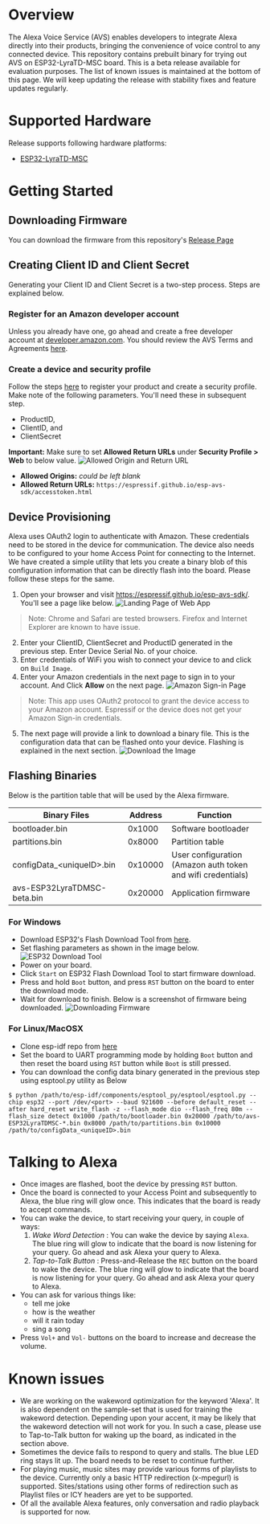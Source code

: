 # Overview

The Alexa Voice Service (AVS) enables developers to integrate Alexa directly into their products, bringing the convenience of voice control to any connected device. This repository contains prebuilt binary for trying out AVS on ESP32-LyraTD-MSC board. This is a beta release available for evaluation purposes. The list of known issues is maintained at the bottom of this page.  We will keep updating the release with stability fixes and feature updates regularly.

# Supported Hardware

Release supports following hardware platforms:
* [ESP32-LyraTD-MSC](https://www.espressif.com/en/products/hardware/esp32-lyratd-msc)

# Getting Started

## Downloading Firmware

You can download the firmware from this repository's [Release Page](https://github.com/espressif/esp-avs-sdk/releases)

## Creating Client ID and Client Secret

Generating your Client ID and Client Secret is a two-step process. Steps are explained below.

### Register for an Amazon developer account

Unless you already have one, go ahead and create a free developer account at [developer.amazon.com](https://developer.amazon.com). You should review the AVS Terms and Agreements [here](https://developer.amazon.com/support/legal/alexa/alexa-voice-service/terms-and-agreements).

### Create a device and security profile

Follow the steps [here](https://github.com/alexa/alexa-avs-sample-app/wiki/Create-Security-Profile) to register your product and create a security profile.
Make note of the following parameters. You'll need these in subsequent step.
* ProductID,
* ClientID, and
* ClientSecret

**Important:** Make sure to set **Allowed Return URLs** under **Security Profile > Web** to below value. ![Allowed Origin and Return URL](./doc/images/origin-and-returnURL.png)
* **Allowed Origins:** _could be left blank_
* **Allowed Return URLs:** `https://espressif.github.io/esp-avs-sdk/accesstoken.html`

## Device Provisioning

Alexa uses OAuth2 login to authenticate with Amazon. These credentials need to be stored in the device for communication. The device also needs to be configured to your home Access Point for connecting to the Internet. We have created a simple utility that lets you create a binary blob of this configuration information that can be directly flash into the board. Please follow these steps for the same.

1. Open your browser and visit https://espressif.github.io/esp-avs-sdk/. You'll see a page like below. ![Landing Page of Web App](./doc/images/landing-page.png)
> Note: Chrome and Safari are tested browsers. Firefox and Internet Explorer are known to have issue.

2. Enter your ClientID, ClientSecret and ProductID generated in the previous step. Enter Device Serial No. of your choice.
3. Enter credentials of WiFi you wish to connect your device to and click on `Build Image`.
4. Enter your Amazon credentials in the next page to sign in to your account. And Click **Allow** on the next page. ![Amazon Sign-in Page](./doc/images/amazon-allow.png)
> Note: This app uses OAuth2 protocol to grant the device access to your Amazon account. Espressif or the device does not get your Amazon Sign-in credentials.

5. The next page will provide a link to download a binary file. This is the configuration data that can be flashed onto your device. Flashing is explained in the next section. ![Download the Image](./doc/images/download-bin.png)

## Flashing Binaries

Below is the partition table that will be used by the Alexa firmware.

| Binary Files | Address | Function |
| ------------ | ------- | -------- |
| bootloader.bin | 0x1000 | Software bootloader |
| partitions.bin | 0x8000 | Partition table |
| configData\_\<uniqueID\>.bin | 0x10000 | User configuration (Amazon auth token and wifi credentials) |
| avs-ESP32LyraTDMSC-beta<version>.bin | 0x20000 | Application firmware |

### For Windows

* Download ESP32's Flash Download Tool from [here](https://www.espressif.com/en/support/download/other-tools?keys=Flash+Download+Tools).
* Set flashing parameters as shown in the image below. ![ESP32 Download Tool](./doc/images/esp-flash-tool.png)
* Power on your board.
* Click `Start` on ESP32 Flash Download Tool to start firmware download.
* Press and hold `Boot` button, and press `RST` button on the board to enter the download mode.
* Wait for download to finish. Below is a screenshot of firmware being downloaded. ![Downloading Firmware](./doc/images/firmware-flashing.png)

### For Linux/MacOSX

* Clone esp-idf repo from [here](https://github.com/espressif/esp-idf)
* Set the board to UART programming mode by holding `Boot` button and then reset the board using `RST` button while `Boot` is still pressed.
* You can download the config data binary generated in the previous step using esptool.py utility as Below
```
$ python /path/to/esp-idf/components/esptool_py/esptool/esptool.py --chip esp32 --port /dev/<port> --baud 921600 --before default_reset --after hard_reset write_flash -z --flash_mode dio --flash_freq 80m --flash_size detect 0x1000 /path/to/bootloader.bin 0x20000 /path/to/avs-ESP32LyraTDMSC-*.bin 0x8000 /path/to/partitions.bin 0x10000 /path/to/configData_<uniqueID>.bin
```

# Talking to Alexa

* Once images are flashed, boot the device by pressing `RST` button.
* Once the board is connected to your Access Point and subsequently to Alexa, the blue ring will glow once. This indicates that the board is ready to accept commands.
* You can wake the device, to start receiving your query, in couple of ways:
    1. *Wake Word Detection* : You can wake the device by saying `Alexa`. The blue ring will glow to indicate that the board is now listening for your query. Go ahead and ask Alexa your query to Alexa.
    2. *Tap-to-Talk Button* : Press-and-Release the `REC` button on the board to wake the device. The blue ring will glow to indicate that the board is now listening for your query. Go ahead and ask Alexa your query to Alexa.
* You can ask for various things like:
    * tell me joke
    * how is the weather
    * will it rain today
    * sing a song
* Press `Vol+` and `Vol-` buttons on the board to increase and decrease the volume.

# Known issues

* We are working on the wakeword optimization for the keyword 'Alexa'. It is also dependent on the sample-set that is used for training the wakeword detection. Depending upon your accent, it may be likely that the wakeword detection will not work for you. In such a case, please use to Tap-to-Talk button for waking up the board, as indicated in the section above.
* Sometimes the device fails to respond to query and stalls. The blue LED ring stays lit up. The board needs to be reset to continue further.
* For playing music, music sites may provide various forms of playlists to the device. Currently only a basic HTTP redirection (x-mpegurl) is supported. Sites/stations using other forms of redirection such as Playlist files or ICY headers are yet to be supported.
* Of all the available Alexa features, only conversation and radio playback is supported for now.
